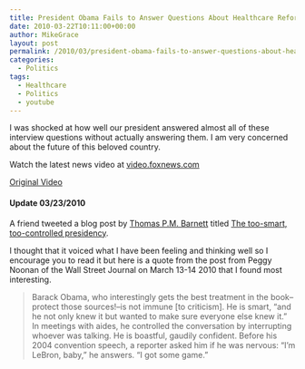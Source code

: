 ```yaml
---
title: President Obama Fails to Answer Questions About Healthcare Reform
date: 2010-03-22T10:11:00+00:00
author: MikeGrace
layout: post
permalink: /2010/03/president-obama-fails-to-answer-questions-about-healthcare-reform/
categories:
  - Politics
tags:
  - Healthcare
  - Politics
  - youtube
---
```

I was shocked at how well our president answered almost all of these interview questions without actually answering them. I am very concerned about the future of this beloved country.



<noscript>
  Watch the latest news video at <a href="http://video.foxnews.com/">video.foxnews.com</a>
</noscript>

[Original Video](http://video.foxnews.com/v/4113576/fox-news-exclusive-president-obama)

#### Update 03/23/2010

A friend tweeted a blog post by [Thomas P.M. Barnett](http://thomaspmbarnett.com/about/index.htm) titled [The too-smart, too-controlled presidency](http://thomaspmbarnett.com/weblog/2010/03/the_too-smart_too-controlled_p.html).

I thought that it voiced what I have been feeling and thinking well so I encourage you to read it but here is a quote from the post from Peggy Noonan of the Wall Street Journal on March 13-14 2010 that I found most interesting.

> Barack Obama, who interestingly gets the best treatment in the book&#8211;protect those sources!&#8211;is not immune [to criticism]. He is smart, &#8220;and he not only knew it but wanted to make sure everyone else knew it.&#8221; In meetings with aides, he controlled the conversation by interrupting whoever was talking. He is boastful, gaudily confident. Before his 2004 convention speech, a reporter asked him if he was nervous: &#8220;I&#8217;m LeBron, baby,&#8221; he answers. &#8220;I got some game.&#8221;